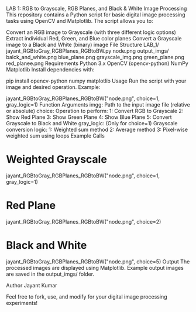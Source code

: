 LAB 1: RGB to Grayscale, RGB Planes, and Black & White Image Processing
This repository contains a Python script for basic digital image processing tasks using OpenCV and Matplotlib. The script allows you to:

Convert an RGB image to Grayscale (with three different logic options)
Extract individual Red, Green, and Blue color planes
Convert a Grayscale image to a Black and White (binary) image
File Structure
LAB_1/
    jayant_RGBtoGray_RGBPlanes_RGBtoBW.py
    node.png
    output_imgs/
        balck_and_white.png
        blue_plane.png
        grayscale_img.png
        green_plane.png
        red_planee.png
Requirements
Python 3.x
OpenCV (opencv-python)
NumPy
Matplotlib
Install dependencies with:

pip install opencv-python numpy matplotlib
Usage
Run the script with your image and desired operation. Example:

jayant_RGBtoGray_RGBPlanes_RGBtoBW("node.png", choice=1, gray_logic=1)
Function Arguments
imgg: Path to the input image file (relative or absolute)
choice: Operation to perform:
1: Convert RGB to Grayscale
2: Show Red Plane
3: Show Green Plane
4: Show Blue Plane
5: Convert Grayscale to Black and White
gray_logic: (Only for choice=1) Grayscale conversion logic:
1: Weighted sum method
2: Average method
3: Pixel-wise weighted sum using loops
Example Calls
# Weighted Grayscale
jayant_RGBtoGray_RGBPlanes_RGBtoBW("node.png", choice=1, gray_logic=1)

# Red Plane
jayant_RGBtoGray_RGBPlanes_RGBtoBW("node.png", choice=2)

# Black and White
jayant_RGBtoGray_RGBPlanes_RGBtoBW("node.png", choice=5)
Output
The processed images are displayed using Matplotlib. Example output images are saved in the output_imgs/ folder.

Author
Jayant Kumar

Feel free to fork, use, and modify for your digital image processing experiments!